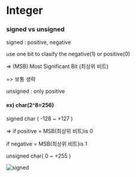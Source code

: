 # Integer

### signed vs unsigned  
signed : positive, negative

use one bit to clasify the negative(1) or positive(0) 

=> (MSB) Most Significant Bit (최상위 비트)

=> 보통 생략

unsigned : only positive

#### ex) char(2^8=256)

signed char ( -128 ~ +127 ) 

=> if positive = MSB(최상위 비트)is 0

   if negative = MSB(최상위 비트)is 1
   
unsigned char( 0 ~ +255 )

![signed](https://user-images.githubusercontent.com/50546745/139521325-b4571405-84ce-4cb9-89f7-b671223b8bbd.png)
